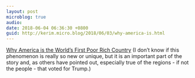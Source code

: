 ```yaml
---
layout: post
microblog: true
audio: 
date: 2018-06-04 06:36:30 +0800
guid: http://kerim.micro.blog/2018/06/03/why-america-is.html
---
```

[Why America is the World’s First Poor Rich Country](https://eand.co/why-america-is-the-worlds-first-poor-rich-country-17f5a80e444a) (I don’t know if this phenomenon is really so new or unique, but it is an important part of the story and, as others have pointed out, especially true of the regions - if not the people - that voted for Trump.)
